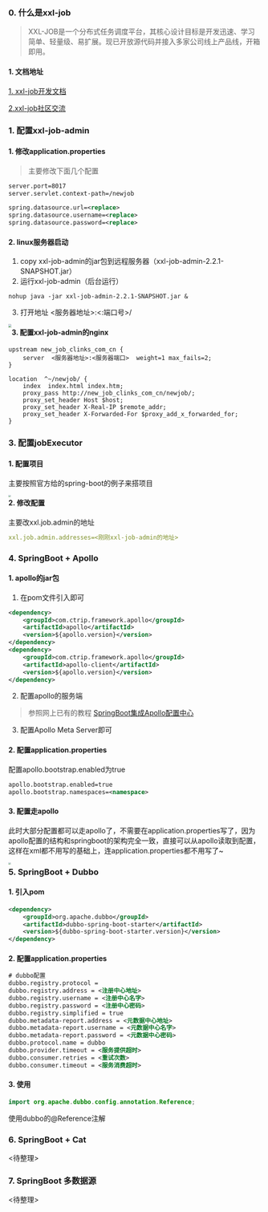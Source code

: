 ### 0. 什么是xxl-job

> XXL-JOB是一个分布式任务调度平台，其核心设计目标是开发迅速、学习简单、轻量级、易扩展。现已开放源代码并接入多家公司线上产品线，开箱即用。

#### 1. 文档地址

[1. xxl-job开发文档](https://www.xuxueli.com/xxl-job/)

[2.xxl-job社区交流](https://www.xuxueli.com/page/community.html)

### 1. 配置xxl-job-admin

#### 1. 修改application.properties

> 主要修改下面几个配置

```xml
server.port=8017
server.servlet.context-path=/newjob

spring.datasource.url=<replace>
spring.datasource.username=<replace>
spring.datasource.password=<replace>
```

#### 2. linux服务器启动

1. copy xxl-job-admin的jar包到远程服务器（xxl-job-admin-2.2.1-SNAPSHOT.jar）
2. 运行xxl-job-admin（后台运行）

```shell
nohup java -jar xxl-job-admin-2.2.1-SNAPSHOT.jar &
```

3. 打开地址 <服务器地址>:<:端口号>/<context-path>

<img src="https://tva1.sinaimg.cn/large/007S8ZIlgy1gf61vuzw1qj30og0j2aa4.jpg" style="zoom:40%;float:left" />



#### 3. 配置xxl-job-admin的nginx

```shell
upstream new_job_clinks_com_cn {
    server  <服务器地址>:<服务器端口>  weight=1 max_fails=2;
}

location  ^~/newjob/ {                                                                                              
	index  index.html index.htm;                                                                                     
	proxy_pass http://new_job_clinks_com_cn/newjob/;                                                                 
	proxy_set_header Host $host;                                                                                     
	proxy_set_header X-Real-IP $remote_addr;                                                                         
	proxy_set_header X-Forwarded-For $proxy_add_x_forwarded_for;                                                     
} 
```

### 3. 配置jobExecutor

#### 1. 配置项目

主要按照官方给的spring-boot的例子来搭项目

<img src="https://tva1.sinaimg.cn/large/007S8ZIlgy1gf6224wx5bj30me0kydg5.jpg" style="zoom:30%;text-align:left;float:left" />

#### 2. 修改配置

主要改xxl.job.admin的地址

```yml
xxl.job.admin.addresses=<刚刚xxl-job-admin的地址>
```

### 4. SpringBoot + Apollo

#### 1. apollo的jar包

1. 在pom文件引入即可

```xml
<dependency>
    <groupId>com.ctrip.framework.apollo</groupId>
    <artifactId>apollo</artifactId>
    <version>${apollo.version}</version>
</dependency>
<dependency>
    <groupId>com.ctrip.framework.apollo</groupId>
    <artifactId>apollo-client</artifactId>
    <version>${apollo.version}</version>
</dependency>
```

2. 配置apollo的服务端

>  参照网上已有的教程 [SpringBoot集成Apollo配置中心](https://juejin.im/post/5c2615a0f265da61483bad6f)

3. 配置Apollo Meta Server即可

#### 2. 配置application.properties

配置apollo.bootstrap.enabled为true

```xml
apollo.bootstrap.enabled=true
apollo.bootstrap.namespaces=<namespace>
```

#### 3. 配置走apollo

此时大部分配置都可以走apollo了，不需要在application.properties写了，因为apollo配置的结构和springboot的架构完全一致，直接可以从apollo读取到配置，这样在xml都不用写的基础上，连application.properties都不用写了~

<img src="https://tva1.sinaimg.cn/large/007S8ZIlgy1gf62ddl6moj30ww0840sz.jpg" style="zoom:30%;text-align:left;float:left" />

### 5. SpringBoot + Dubbo

#### 1. 引入pom

```xml
<dependency>
    <groupId>org.apache.dubbo</groupId>
    <artifactId>dubbo-spring-boot-starter</artifactId>
    <version>${dubbo-spring-boot-starter.version}</version>
</dependency>
```

#### 2. 配置application.properties

```xml
# dubbo配置
dubbo.registry.protocol =
dubbo.registry.address = <注册中心地址>
dubbo.registry.username = <注册中心名字>
dubbo.registry.password = <注册中心密码>
dubbo.registry.simplified = true
dubbo.metadata-report.address = <元数据中心地址>
dubbo.metadata-report.username = <元数据中心名字>
dubbo.metadata-report.password = <元数据中心密码>
dubbo.protocol.name = dubbo
dubbo.provider.timeout = <服务提供超时>
dubbo.consumer.retries = <重试次数>
dubbo.consumer.timeout = <服务消费超时>
```

#### 3. 使用

```java
import org.apache.dubbo.config.annotation.Reference;
```

使用dubbo的@Reference注解

### 6. SpringBoot + Cat

<待整理>

### 7. SpringBoot 多数据源

<待整理>
